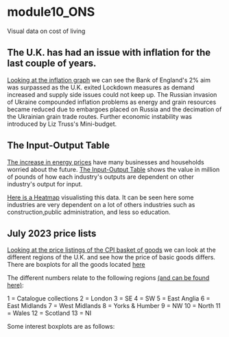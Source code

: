 # module10_ONS
Visual data on cost of living

The U.K. has had an issue with inflation for the last couple of years.
-
[Looking at the inflation graph](https://github.com/a-damC/module10_ONS/blob/main/pdfs_main/inflation_last_5_years.pdf) we can see the Bank of England's 2% aim was surpassed as the U.K. exited 
Lockdown measures as demand increased and supply side issues could not keep up. The Russian invasion 
of Ukraine compounded inflation problems as energy and grain resources became reduced due to embargoes 
placed on Russia and the decimation of the Ukrainian grain trade routes.
Further economic instability was introduced by Liz Truss's Mini-budget.



The Input-Output Table
-
[The increase in energy prices](https://www.ons.gov.uk/economy/inflationandpriceindices/articles/theenergyintensityoftheconsumerpricesindex/2022) have many businesses and households worried
about the future.
[The Input-Output Table](https://github.com/a-damC/module10_ONS/blob/main/data/clean_IOT_data.csv) shows the value in million of pounds of how each industry's outputs are dependent on other
industry's output for input.

[Here is a Heatmap](https://github.com/a-damC/module10_ONS/blob/main/pdfs_main/figure2_IOT_heatmap.pdf) visualisting this data.
It can be seen here some industries are very dependent on a lot of others industries such as construction,public administration, and less so education.


July 2023 price lists
-
[Looking at the price listings of the CPI basket of goods](https://www.ons.gov.uk/economy/inflationandpriceindices/datasets/consumerpriceindicescpiandretailpricesindexrpiitemindicesandpricequotes) we can look at the different regions of the U.K. and see how the price of basic goods differs.
There are boxplots for all the goods located [here](https://github.com/a-damC/module10_ONS/tree/main/boxplot_per_item)

The different numbers relate to the following regions [(and can be found here)](https://github.com/a-damC/module10_ONS/blob/main/data/glossaryrevised.xls):

1 = Catalogue collections
2 = London
3 = SE
4 = SW
5 = East Anglia
6 = East Midlands
7  = West Midlands
8 = Yorks & Humber
9 = NW
10 = North
11 = Wales
12 = Scotland
13 = NI


Some interest boxplots are as follows:



